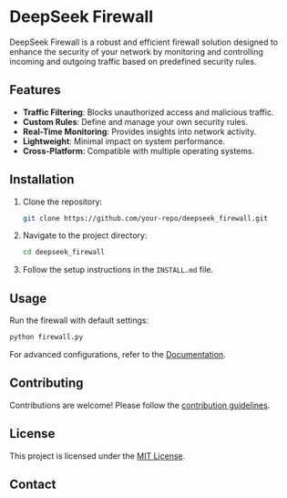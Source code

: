 # DeepSeek Firewall

DeepSeek Firewall is a robust and efficient firewall solution designed to enhance the security of your network by monitoring and controlling incoming and outgoing traffic based on predefined security rules.

## Features

- **Traffic Filtering**: Blocks unauthorized access and malicious traffic.
- **Custom Rules**: Define and manage your own security rules.
- **Real-Time Monitoring**: Provides insights into network activity.
- **Lightweight**: Minimal impact on system performance.
- **Cross-Platform**: Compatible with multiple operating systems.

## Installation

1. Clone the repository:
    ```bash
    git clone https://github.com/your-repo/deepseek_firewall.git
    ```
2. Navigate to the project directory:
    ```bash
    cd deepseek_firewall
    ```
3. Follow the setup instructions in the `INSTALL.md` file.

## Usage

Run the firewall with default settings:
```bash
python firewall.py
```

For advanced configurations, refer to the [Documentation](docs/).

## Contributing

Contributions are welcome! Please follow the [contribution guidelines](CONTRIBUTING.md).

## License

This project is licensed under the [MIT License](LICENSE).

## Contact


